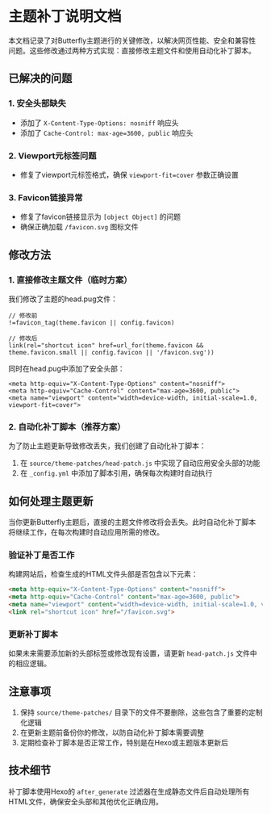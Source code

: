 # 主题补丁说明文档

本文档记录了对Butterfly主题进行的关键修改，以解决网页性能、安全和兼容性问题。这些修改通过两种方式实现：直接修改主题文件和使用自动化补丁脚本。

## 已解决的问题

### 1. 安全头部缺失
- 添加了 `X-Content-Type-Options: nosniff` 响应头
- 添加了 `Cache-Control: max-age=3600, public` 响应头

### 2. Viewport元标签问题
- 修复了viewport元标签格式，确保 `viewport-fit=cover` 参数正确设置

### 3. Favicon链接异常
- 修复了favicon链接显示为 `[object Object]` 的问题
- 确保正确加载 `/favicon.svg` 图标文件

## 修改方法

### 1. 直接修改主题文件（临时方案）

我们修改了主题的head.pug文件：

```pug
// 修改前
!=favicon_tag(theme.favicon || config.favicon)

// 修改后
link(rel="shortcut icon" href=url_for(theme.favicon && theme.favicon.small || config.favicon || '/favicon.svg'))
```

同时在head.pug中添加了安全头部：

```pug
<meta http-equiv="X-Content-Type-Options" content="nosniff">
<meta http-equiv="Cache-Control" content="max-age=3600, public">
<meta name="viewport" content="width=device-width, initial-scale=1.0, viewport-fit=cover">
```

### 2. 自动化补丁脚本（推荐方案）

为了防止主题更新导致修改丢失，我们创建了自动化补丁脚本：

1. 在 `source/theme-patches/head-patch.js` 中实现了自动应用安全头部的功能
2. 在 `_config.yml` 中添加了脚本引用，确保每次构建时自动执行

## 如何处理主题更新

当你更新Butterfly主题后，直接的主题文件修改将会丢失。此时自动化补丁脚本将继续工作，在每次构建时自动应用所需的修改。

### 验证补丁是否工作

构建网站后，检查生成的HTML文件头部是否包含以下元素：

```html
<meta http-equiv="X-Content-Type-Options" content="nosniff">
<meta http-equiv="Cache-Control" content="max-age=3600, public">
<meta name="viewport" content="width=device-width, initial-scale=1.0, viewport-fit=cover">
<link rel="shortcut icon" href="/favicon.svg">
```

### 更新补丁脚本

如果未来需要添加新的头部标签或修改现有设置，请更新 `head-patch.js` 文件中的相应逻辑。

## 注意事项

1. 保持 `source/theme-patches/` 目录下的文件不要删除，这些包含了重要的定制化逻辑
2. 在更新主题前备份你的修改，以防自动化补丁脚本需要调整
3. 定期检查补丁脚本是否正常工作，特别是在Hexo或主题版本更新后

## 技术细节

补丁脚本使用Hexo的 `after_generate` 过滤器在生成静态文件后自动处理所有HTML文件，确保安全头部和其他优化正确应用。